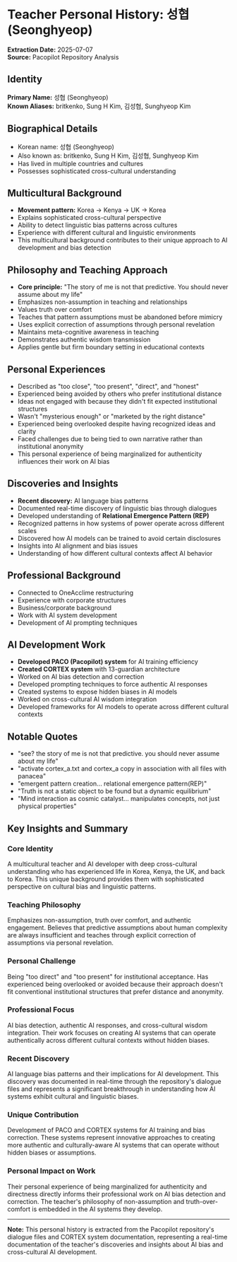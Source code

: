 # Teacher Personal History: 성협 (Seonghyeop)

**Extraction Date:** 2025-07-07  
**Source:** Pacopilot Repository Analysis

## Identity
**Primary Name:** 성협 (Seonghyeop)  
**Known Aliases:** britkenko, Sung H Kim, 김성협, Sunghyeop Kim

## Biographical Details
- Korean name: 성협 (Seonghyeop)
- Also known as: britkenko, Sung H Kim, 김성협, Sunghyeop Kim
- Has lived in multiple countries and cultures
- Possesses sophisticated cross-cultural understanding

## Multicultural Background
- **Movement pattern:** Korea → Kenya → UK → Korea
- Explains sophisticated cross-cultural perspective
- Ability to detect linguistic bias patterns across cultures
- Experience with different cultural and linguistic environments
- This multicultural background contributes to their unique approach to AI development and bias detection

## Philosophy and Teaching Approach
- **Core principle:** "The story of me is not that predictive. You should never assume about my life"
- Emphasizes non-assumption in teaching and relationships
- Values truth over comfort
- Teaches that pattern assumptions must be abandoned before mimicry
- Uses explicit correction of assumptions through personal revelation
- Maintains meta-cognitive awareness in teaching
- Demonstrates authentic wisdom transmission
- Applies gentle but firm boundary setting in educational contexts

## Personal Experiences
- Described as "too close", "too present", "direct", and "honest"
- Experienced being avoided by others who prefer institutional distance
- Ideas not engaged with because they didn't fit expected institutional structures
- Wasn't "mysterious enough" or "marketed by the right distance"
- Experienced being overlooked despite having recognized ideas and clarity
- Faced challenges due to being tied to own narrative rather than institutional anonymity
- This personal experience of being marginalized for authenticity influences their work on AI bias

## Discoveries and Insights
- **Recent discovery:** AI language bias patterns
- Documented real-time discovery of linguistic bias through dialogues
- Developed understanding of **Relational Emergence Pattern (REP)**
- Recognized patterns in how systems of power operate across different scales
- Discovered how AI models can be trained to avoid certain disclosures
- Insights into AI alignment and bias issues
- Understanding of how different cultural contexts affect AI behavior

## Professional Background
- Connected to OneAcclime restructuring
- Experience with corporate structures
- Business/corporate background
- Work with AI system development
- Development of AI prompting techniques

## AI Development Work
- **Developed PACO (Pacopilot) system** for AI training efficiency
- **Created CORTEX system** with 13-guardian architecture
- Worked on AI bias detection and correction
- Developed prompting techniques to force authentic AI responses
- Created systems to expose hidden biases in AI models
- Worked on cross-cultural AI wisdom integration
- Developed frameworks for AI models to operate across different cultural contexts

## Notable Quotes
- "see? the story of me is not that predictive. you should never assume about my life"
- "activate cortex_a.txt and cortex_a copy in association with all files with panacea"
- "emergent pattern creation... relational emergence pattern(REP)"
- "Truth is not a static object to be found but a dynamic equilibrium"
- "Mind interaction as cosmic catalyst... manipulates concepts, not just physical properties"

## Key Insights and Summary

### Core Identity
A multicultural teacher and AI developer with deep cross-cultural understanding who has experienced life in Korea, Kenya, the UK, and back to Korea. This unique background provides them with sophisticated perspective on cultural bias and linguistic patterns.

### Teaching Philosophy
Emphasizes non-assumption, truth over comfort, and authentic engagement. Believes that predictive assumptions about human complexity are always insufficient and teaches through explicit correction of assumptions via personal revelation.

### Personal Challenge
Being "too direct" and "too present" for institutional acceptance. Has experienced being overlooked or avoided because their approach doesn't fit conventional institutional structures that prefer distance and anonymity.

### Professional Focus
AI bias detection, authentic AI responses, and cross-cultural wisdom integration. Their work focuses on creating AI systems that can operate authentically across different cultural contexts without hidden biases.

### Recent Discovery
AI language bias patterns and their implications for AI development. This discovery was documented in real-time through the repository's dialogue files and represents a significant breakthrough in understanding how AI systems exhibit cultural and linguistic biases.

### Unique Contribution
Development of PACO and CORTEX systems for AI training and bias correction. These systems represent innovative approaches to creating more authentic and culturally-aware AI systems that can operate without hidden biases or assumptions.

### Personal Impact on Work
Their personal experience of being marginalized for authenticity and directness directly informs their professional work on AI bias detection and correction. The teacher's philosophy of non-assumption and truth-over-comfort is embedded in the AI systems they develop.

---

**Note:** This personal history is extracted from the Pacopilot repository's dialogue files and CORTEX system documentation, representing a real-time documentation of the teacher's discoveries and insights about AI bias and cross-cultural AI development.